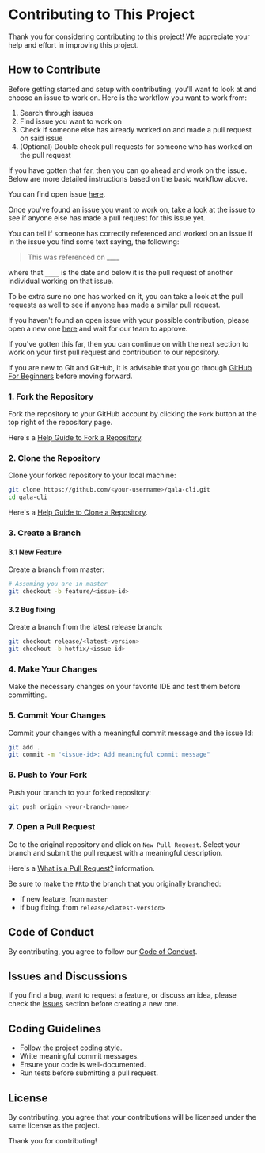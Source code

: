 # Contributing to This Project

Thank you for considering contributing to this project! We appreciate your help and effort in improving this project.

## How to Contribute

Before getting started and setup with contributing, you'll want to look at and choose an issue to work on. Here is the workflow you want to work from:

1. Search through issues
2. Find issue you want to work on
3. Check if someone else has already worked on and made a pull request on said issue
4. (Optional) Double check pull requests for someone who has worked on the pull request

If you have gotten that far, then you can go ahead and work on the issue. Below are more detailed instructions based on the basic workflow above.

You can find open issue [here](https://github.com/QalaTech/qala-cli/issues).

Once you've found an issue you want to work on, take a look at the issue to see if anyone else has made a pull request for this issue yet.

You can tell if someone has correctly referenced and worked on an issue if in the issue you find some text saying, the following:

>  This was referenced on ____

where that `____` is the date and below it is the pull request of another individual working on that issue.

To be extra sure no one has worked on it, you can take a look at the pull requests as well to see if anyone has made a similar pull request.

If you haven't found an open issue with your possible contribution, please open a new one [here](https://github.com/QalaTech/qala-cli/issues) and wait for our team to approve.

If you've gotten this far, then you can continue on with the next section to work on your first pull request and contribution to our repository.

If you are new to Git and GitHub, it is advisable that you go through [GitHub For Beginners](http://readwrite.com/2013/09/30/understanding-github-a-journey-for-beginners-part-1/) before moving forward.

### 1. Fork the Repository
Fork the repository to your GitHub account by clicking the `Fork` button at the top right of the repository page.

Here's a [Help Guide to Fork a Repository](https://help.github.com/en/articles/fork-a-repo/).

### 2. Clone the Repository
Clone your forked repository to your local machine:
```sh
git clone https://github.com/<your-username>/qala-cli.git
cd qala-cli
```

Here's a [Help Guide to Clone a Repository](https://help.github.com/en/articles/cloning-a-repository).

### 3. Create a Branch
#### 3.1 New Feature

Create a branch from master:

```sh
# Assuming you are in master
git checkout -b feature/<issue-id>
```

#### 3.2 Bug fixing

Create a branch from the latest release branch:

```sh
git checkout release/<latest-version>
git checkout -b hotfix/<issue-id>
```


### 4. Make Your Changes
Make the necessary changes on your favorite IDE and test them before committing.

### 5. Commit Your Changes
Commit your changes with a meaningful commit message and the issue Id:
```sh
git add .
git commit -m "<issue-id>: Add meaningful commit message"
```

### 6. Push to Your Fork
Push your branch to your forked repository:
```sh
git push origin <your-branch-name>
```

### 7. Open a Pull Request
Go to the original repository and click on `New Pull Request`. Select your branch and submit the pull request with a meaningful description.

Here's a [What is a Pull Request?](https://yangsu.github.io/pull-request-tutorial/) information.

Be sure to make the `PR`to the branch that you originally branched:
- If new feature, from `master`
- if bug fixing. from `release/<latest-version>`

## Code of Conduct
By contributing, you agree to follow our [Code of Conduct](CODE_OF_CONDUCT.md).

## Issues and Discussions
If you find a bug, want to request a feature, or discuss an idea, please check the [issues](https://github.com/qala-cli/issues) section before creating a new one.

## Coding Guidelines
- Follow the project coding style.
- Write meaningful commit messages.
- Ensure your code is well-documented.
- Run tests before submitting a pull request.

## License
By contributing, you agree that your contributions will be licensed under the same license as the project.

Thank you for contributing!

